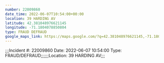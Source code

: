 ```yaml
---
number: 22009860
date_time: 2022-06-07T10:54:00+00:00
location: 39 HARDING AV
latitude: 42.381048976621145
longitude: -71.1804078850804
type: FRAUD DEFRAUD
google_maps_link: https://maps.google.com/?q=42.381048976621145,-71.1804078850804
---
```


;;;Incident #: 22009860  Date: 2022-06-07 10:54:00  Type: FRAUD/DEFRAUD;;;;;;Location: 39 HARDING AV;;;

